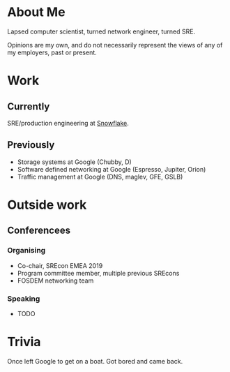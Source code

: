 # About Me

Lapsed computer scientist, turned network engineer, turned SRE.

Opinions are my own, and do not necessarily represent the views of any of my
employers, past or present.

# Work
## Currently

SRE/production engineering at [Snowflake](https://www.snowflake.com/).

## Previously

- Storage systems at Google (Chubby, D)
- Software defined networking at Google (Espresso, Jupiter, Orion)
- Traffic management at Google (DNS, maglev, GFE, GSLB)


# Outside work
## Conferencees

### Organising
- Co-chair, SREcon EMEA 2019
- Program committee member, multiple previous SREcons
- FOSDEM networking team

### Speaking
- TODO

# Trivia
Once left Google to get on a boat. Got bored and came back.
